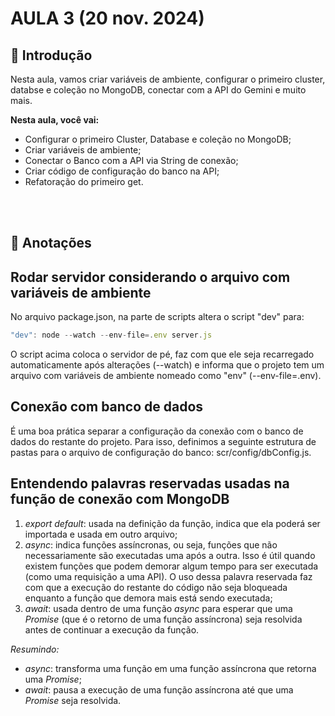 # AULA 3 (20 nov. 2024)

## 📖 Introdução
Nesta aula, vamos criar variáveis de ambiente, configurar o primeiro cluster, databse e coleção no MongoDB, conectar com a API do Gemini e muito mais.

**Nesta aula, você vai:**
- Configurar o primeiro Cluster, Database e coleção no MongoDB;
- Criar variáveis de ambiente;
- Conectar o Banco com a API via String de conexão;
- Criar código de configuração do banco na API;
- Refatoração do primeiro get.

<br></br>
## 📝 Anotações
## Rodar servidor considerando o arquivo com variáveis de ambiente
No arquivo package.json, na parte de scripts altera o script "dev" para:
```javascript
"dev": node --watch --env-file=.env server.js
```
O script acima coloca o servidor de pé, faz com que ele seja recarregado automaticamente após alterações (--watch) e informa que o projeto tem um arquivo com variáveis de ambiente nomeado como "env" (--env-file=.env).

## Conexão com banco de dados
É uma boa prática separar a configuração da conexão com o banco de dados do restante do projeto. Para isso, definimos a seguinte estrutura de pastas para o arquivo de configuração do banco: scr/config/dbConfig.js.

## Entendendo palavras reservadas usadas na função de conexão com MongoDB
1. *export default*: usada na definição da função, indica que ela poderá ser importada e usada em outro arquivo;
2. *async*: indica funções assíncronas, ou seja, funções que não necessariamente são executadas uma após a outra. Isso é útil quando existem funções que podem demorar algum tempo para ser executada (como uma requisição a uma API). O uso dessa palavra reservada faz com que a execução do restante do código não seja bloqueada enquanto a função que demora mais está sendo executada;
3. *await*: usada dentro de uma função *async* para esperar que uma *Promise* (que é o retorno de uma função assíncrona) seja resolvida antes de continuar a execução da função.

*Resumindo:*
- *async*: transforma uma função em uma função assíncrona que retorna uma *Promise*;
- *await*: pausa a execução de uma função assíncrona até que uma *Promise* seja resolvida.

<br></br>
